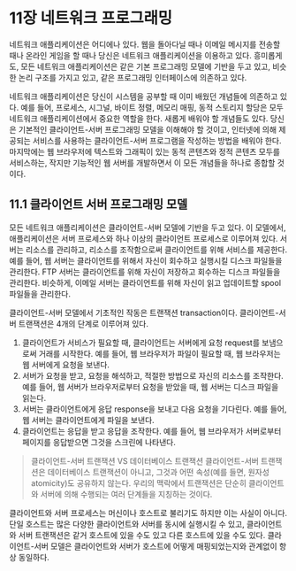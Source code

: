 # 11장 네트워크 프로그래밍

네트워크 애플리케이션은 어디에나 있다. 웹을 돌아다닐 때나 이메일 메시지를 전송할 때나 온라인 게임을 할 때나 당신은 네트워크 애플리케이션을 이용하고 있다. 흥미롭게도, 모든 네트워크 애플리케이션은 같은 기본 프로그래밍 모델에 기반을 두고 있고, 비슷한 논리 구조를 가지고 있고, 같은 프로그래밍 인터페이스에 의존하고 있다.  

네트워크 애플리케이션은 당신이 시스템을 공부할 때 이미 배웠던 개념들에 의존하고 있다. 예를 들어, 프로세스, 시그널, 바이트 정렬, 메모리 매핑, 동적 스토리지 할당은 모두 네트워크 애플리케이션에서 중요한 역할을 한다. 새롭게 배워야 할 개념들도 있다. 당신은 기본적인 클라이언트-서버 프로그래밍 모델을 이해해야 할 것이고, 인터넷에 의해 제공되는 서비스를 사용하는 클라이언트-서버 프로그램을 작성하는 방법을 배워야 한다. 마지막에는 웹 브라우저에 텍스트와 그래픽이 있는 동적 콘텐츠와 정적 콘텐츠 모두를 서비스하는, 작지만 기능적인 웹 서버를 개발하면서 이 모든 개념들을 하나로 종합할 것이다.  

## 11.1 클라이언트 서버 프로그래밍 모델

모든 네트워크 애플리케이션은 클라이언트-서버 모델에 기반을 두고 있다. 이 모델에서, 애플리케이션은 서버 프로세스와 하나 이상의 클라이언트 프로세스로 이루어져 있다. 서버는 리소스를 관리하고, 리소스를 조작함으로써 클라이언트를 위해  서비스를 제공한다. 예를 들어, 웹 서버는 클라이언트를 위해서 자신이 회수하고 실행시킬 디스크 파일들을 관리한다. FTP 서버는 클라이언트를 위해 자신이 저장하고 회수하는 디스크 파일들을 관리한다. 비슷하게, 이메일 서버는 클라이언트를 위해 자신이 읽고 업데이트할 spool 파일들을 관리한다.  

클라이언트-서버 모델에서 기초적인 작동은 트랜잭션 transaction이다. 클라이언트-서버 트랜잭션은 4개의 단계로 이루어져 있다.  

1. 클라이언트가 서비스가 필요할 때, 클라이언트는 서버에게 요청 request를 보냄으로써 거래를 시작한다. 예를 들어, 웹 브라우저가 파일이 필요할 때, 웹 브라우저는 웹 서버에게 요청을 보낸다.
2. 서버가 요청을 받고, 요청을 해석하고, 적절한 방법으로 자신의 리소스를 조작한다. 예를 들어, 웹 서버가 브라우저로부터 요청을 받았을 때, 웹 서버는 디스크 파일을 읽는다.
3. 서버는 클라이언트에게 응답 response을 보내고 다음 요청을 기다린다. 예를 들어, 웹 서버는 클라이언트에게 파일을 보낸다.
4. 클라이언트는 응답을 받고 응답을 조작한다. 예를 들어, 웹 브라우저가 서버로부터 페이지를 응답받으면 그것을 스크린에 나타낸다.

> 클라이언트-서버 트랜잭션 VS 데이터베이스 트랜잭션
클라이언트-서버 트랜잭션은 데이터베이스 트랜잭션이 아니고, 그것과 어떤 속성(예를 들면, 원자성 atomicity)도 공유하지 않는다. 우리의 맥락에서 트랜잭션은 단순히 클라이언트와 서버에 의해 수행되는 여러 단계들을 지칭하는 것이다.

클라이언트와 서버 프로세스는 머신이나 호스트로 불리기도 하지만 이는 사실이 아니다. 단일 호스트는 많은 다양한 클라이언트와 서버를 동시에 실행시킬 수 있고, 클라이언트와 서버 트랜잭션은 같거 호스트에 있을 수도 있고 다른 호스트에 있을 수도 있다. 클라이언트-서버 모델은 클라이언트와 서버가 호스트에 어떻게 매핑되었는지와 관계없이 항상 동일하다.